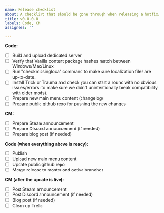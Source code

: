 ```yaml
---
name: Release checklist
about: A checklist that should be gone through when releasing a hotfix/patch/update
title: v0.0.0.0
labels: Code, CM
assignees: ''

---
```


**Code:**
- [ ] Build and upload dedicated server
- [ ] Verify that Vanilla content package hashes match between Windows/Mac/Linux
- [ ] Run "checkmissingloca" command to make sure localization files are up-to-date.
- [ ] Install Trick or Trauma and check you can start a round with no obvious issues/errors (to make sure we didn't unintentionally break compatibility with older mods).
- [ ] Prepare new main menu content (changelog)
- [ ] Prepare public github repo for pushing the new changes

**CM:**
- [ ] Prepare Steam announcement
- [ ] Prepare Discord announcement (if needed)
- [ ] Prepare blog post (if needed)

**Code (when everything above is ready):**
- [ ] Publish
- [ ] Upload new main menu content
- [ ] Update public github repo
- [ ] Merge release to master and active branches

**CM (after the update is live):**
- [ ] Post Steam announcement
- [ ] Post Discord announcement (if needed)
- [ ] Blog post (if needed)
- [ ] Clean up Trello

